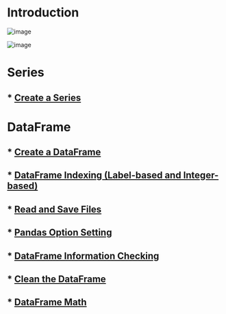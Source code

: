 # Introduction

![image](https://user-images.githubusercontent.com/60442877/230952846-0ba7fc73-5495-4f1f-baa9-6c34f28073a1.png)

![image](https://user-images.githubusercontent.com/60442877/230952873-19994bcb-fa97-4744-adba-4b7d76378258.png)

# Series

## * [Create a Series](https://github.com/yangshiteng/StatQuest-Study-Notes/blob/main/python/series%20and%20dataframes.md)

# DataFrame

## * [Create a DataFrame](https://github.com/yangshiteng/StatQuest-Study-Notes/blob/main/python/create%20dataframe.md)
## * [DataFrame Indexing (Label-based and Integer-based)](https://github.com/yangshiteng/StatQuest-Study-Notes/blob/main/python/dataframe%20indexing.md)
## * [Read and Save Files](https://github.com/yangshiteng/StatQuest-Study-Notes/blob/main/python/pandas%20read%20files.md)
## * [Pandas Option Setting](https://github.com/yangshiteng/StatQuest-Study-Notes/blob/main/python/pandas%20option%20setting.md)
## * [DataFrame Information Checking](https://github.com/yangshiteng/StatQuest-Study-Notes/blob/main/python/dataframe%20analysis.md)
## * [Clean the DataFrame](https://github.com/yangshiteng/StatQuest-Study-Notes/blob/main/python/dataframe%20cleaning.md)
## * [DataFrame Math](https://github.com/yangshiteng/StatQuest-Study-Notes/blob/main/python/dataframe%20math.md)
